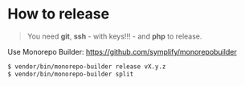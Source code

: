 How to release
==============

> You need **git**, **ssh** - with keys!!! - and **php** to release.

Use Monorepo Builder: https://github.com/symplify/monorepobuilder

```bash
$ vendor/bin/monorepo-builder release vX.y.z
$ vendor/bin/monorepo-builder split
```
